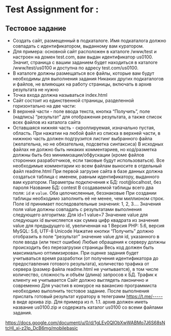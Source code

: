 # Test Assignment for :

## Тестовое задание

- Создать сайт, размещенный в подкаталоге. Имя подкаталога должно совпадать с идентификатором, выданному вам куратором.
- Для примера: основной сайт расположен в каталоге /www/test и настроен на домен test.com, вам выдан идентификатор us0100. Значит, страница с вашим заданием будет находиться в каталоге /www/test/us0100 и доступна по адресу test.com/us0100.
- В каталоге должны размещаться все файлы, которые вам будут необходимы для выполнения задания
Никаких других подкаталогов и файлов, не влияющих на работу страницы, включать в архив результата не нужно
- Точка входа должна называться index.html
- Сайт состоит из единственной страницы, разделенной горизонтально на две части:
- В верхней части - поле ввода текста, кнопка “Получить”, поле (надпись) “результат” для отображения результата, а также список всех файлов из каталога сайта
- Оставшаяся нижняя часть - скроллируемая, изначально пустая, область. При нажатии на любой файл из списка в верхней части, в нижнюю часть должен подгрузится листинг выбранного файла (желательна, но не обязательна, подсветка синтаксиса)
В исходных файлах не должно быть никаких комментариев, но код/разметка должны быть без минимизации/обфускации (кроме файлов сторонних разработчиков, если таковые будут использоваться).
Все необходимые комментарии ко всем файлам выносите в отдельный файл readme.html
При первой загрузке сайта в базе данных должна создаться таблица с именем, равным идентификатору, выданного вам куратором.
Параметры подключения к БД: root@localhost, без пароля
Название БД: contest
В создаваемой таблицы всего два поля: `id` и `value`. Оба целочисленные, беззнаковые
При создании таблицы необходимо заполнить её не менее, чем миллионом строк. Поле id принимает последовательные значения: 1, 2, 3…. Значения поля value должны совпадать с результатами выполнения следующего алгоритма:
Для  id=1 value=7
Значение value для следующих id вычисляется как сумма цифр квадрата из значения value для предыдущего id, увеличенная на 1
Версия РНР: 5.6, версия MySQL: 5.6, UTF-8 Unicode
Нажатие кнопки “Получить” должно отобразить в поле “результат” значение value для id, указанного в поле ввода (или текст ошибки)
Любые обращения к серверу должны происходить без перезагрузки страницы
Весь код должен быть максимально оптимизирован. При оценке задания будет учитываться время разработки (от получения идентификатора до предоставления готового результата), количество трафика от сервера (размер файла readme.html не учитывается), в том числе количество, сложность и объём (длина) запросов к БД. Трафик к клиенту не учитывается
Сайт должно выглядеть лаконично и современно
Для участия в конкурсе на вакансию программиста необходимо выполнить тестовое задание. После выполнения прислать готовый результат куратору в телеграмм https://t.me/----- в виде архива zip.
Для примера из п. 1.1. архив должен иметь название us0100.zip и содержать каталог us0100 со всеми файлами задания.

https://docs.google.com/document/u/0/d/1gLEv0QlObXwWABMo7J6S68sNtcHI_xi-z2Ip_DcB6mg/mobilebasic


